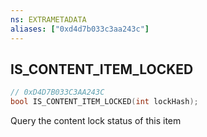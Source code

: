 ```yaml
---
ns: EXTRAMETADATA
aliases: ["0xd4d7b033c3aa243c"]
---
```

## IS_CONTENT_ITEM_LOCKED

```c
// 0xD4D7B033C3AA243C
bool IS_CONTENT_ITEM_LOCKED(int lockHash);
```

Query the content lock status of this item

